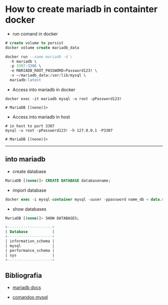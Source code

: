 # How to create mariadb in containter docker


- run comand in docker

```sql
# create volume to persist
docker volume create mariadb_data

docker run --name mariadb -d \
  -h mariadb \
  -p 3307:3306 \
  -e MARIADB_ROOT_PASSWORD=Password123! \
  -v ~/mariadb_data:/var/lib/mysql \
  mariadb:latest
```

- Access into mariadb in docker

```shell
docker exec -it mariadb mysql -u root -pPassword123! 

# MariaDB [(none)]> 
```

- Access into mariadb in host

```shell
# in host to port 3307
mysql -u root -pPassword123! -h 127.0.0.1 -P3307 

# MariaDB [(none)]> 
```

___

## into mariadb

- create database

```sql
MariaDB [(none)]> CREATE DATABASE databasename;
```


- import database

```sql
docker exec -i mysql-container mysql -uuser -ppassword name_db < data.sql
```

- show databases

```sql
MariaDB [(none)]> SHOW DATABASES;

+--------------------+
| Database           |
+--------------------+
| information_schema |
| mysql              |
| performance_schema |
| sys                |
+--------------------+
```

## Bibliografia

- [mariadb docs](https://mariadb.com/resources/blog/get-started-with-mariadb-using-docker-in-3-steps/)

- [comandos mysql](https://www.w3schools.com/sql/sql_create_db.asp)
